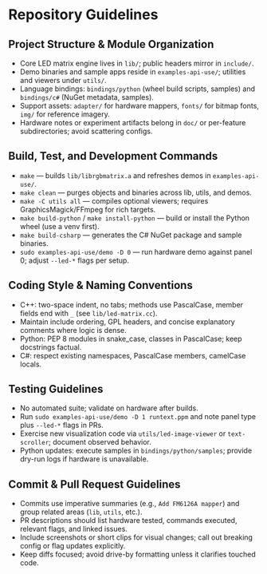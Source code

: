# Repository Guidelines

## Project Structure & Module Organization
- Core LED matrix engine lives in `lib/`; public headers mirror in `include/`.
- Demo binaries and sample apps reside in `examples-api-use/`; utilities and viewers under `utils/`.
- Language bindings: `bindings/python` (wheel build scripts, samples) and `bindings/c#` (NuGet metadata, samples).
- Support assets: `adapter/` for hardware mappers, `fonts/` for bitmap fonts, `img/` for reference imagery.
- Hardware notes or experiment artifacts belong in `doc/` or per-feature subdirectories; avoid scattering configs.

## Build, Test, and Development Commands
- `make` — builds `lib/librgbmatrix.a` and refreshes demos in `examples-api-use/`.
- `make clean` — purges objects and binaries across lib, utils, and demos.
- `make -C utils all` — compiles optional viewers; requires GraphicsMagick/FFmpeg for rich targets.
- `make build-python` / `make install-python` — build or install the Python wheel (use a venv first).
- `make build-csharp` — generates the C# NuGet package and sample binaries.
- `sudo examples-api-use/demo -D 0` — run hardware demo against panel 0; adjust `--led-*` flags per setup.

## Coding Style & Naming Conventions
- C++: two-space indent, no tabs; methods use PascalCase, member fields end with `_` (see `lib/led-matrix.cc`).
- Maintain include ordering, GPL headers, and concise explanatory comments where logic is dense.
- Python: PEP 8 modules in snake_case, classes in PascalCase; keep docstrings factual.
- C#: respect existing namespaces, PascalCase members, camelCase locals.

## Testing Guidelines
- No automated suite; validate on hardware after builds.
- Run `sudo examples-api-use/demo -D 1 runtext.ppm` and note panel type plus `--led-*` flags in PRs.
- Exercise new visualization code via `utils/led-image-viewer` or `text-scroller`; document observed behavior.
- Python updates: execute samples in `bindings/python/samples`; provide dry-run logs if hardware is unavailable.

## Commit & Pull Request Guidelines
- Commits use imperative summaries (e.g., `Add FM6126A mapper`) and group related areas (`lib`, `utils`, etc.).
- PR descriptions should list hardware tested, commands executed, relevant flags, and linked issues.
- Include screenshots or short clips for visual changes; call out breaking config or flag updates explicitly.
- Keep diffs focused; avoid drive-by formatting unless it clarifies touched code.
